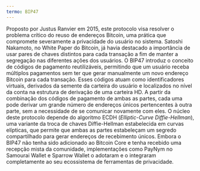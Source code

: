 ```yaml
---
termo: BIP47
---
```


Proposto por Justus Ranvier em 2015, este protocolo visa resolver o problema crítico do reuso de endereços Bitcoin, uma prática que compromete severamente a privacidade do usuário no sistema. Satoshi Nakamoto, no White Paper do Bitcoin, já havia destacado a importância de usar pares de chaves distintos para cada transação a fim de manter a segregação nas diferentes ações dos usuários. O BIP47 introduz o conceito de códigos de pagamento reutilizáveis, permitindo que um usuário receba múltiplos pagamentos sem ter que gerar manualmente um novo endereço Bitcoin para cada transação. Esses códigos atuam como identificadores virtuais, derivados da semente da carteira do usuário e localizados no nível da conta na estrutura de derivação de uma carteira HD. A partir da combinação dos códigos de pagamento de ambas as partes, cada uma pode derivar um grande número de endereços únicos pertencentes à outra parte, sem a necessidade de se comunicar novamente com eles. O núcleo deste protocolo depende do algoritmo ECDH (*Elliptic-Curve Diffie-Hellman*), uma variante da troca de chaves Diffie-Hellman estabelecida em curvas elípticas, que permite que ambas as partes estabeleçam um segredo compartilhado para gerar endereços de recebimento únicos. Embora o BIP47 não tenha sido adicionado ao Bitcoin Core e tenha recebido uma recepção mista da comunidade, implementações como PayNym no Samourai Wallet e Sparrow Wallet o adotaram e o integraram completamente ao seu ecossistema de ferramentas de privacidade.